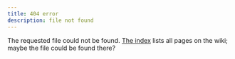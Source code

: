 ```yaml
---
title: 404 error
description: file not found
---
```

The requested file could not be found.
[The index](/) lists all pages on the wiki;
maybe the file could be found there?